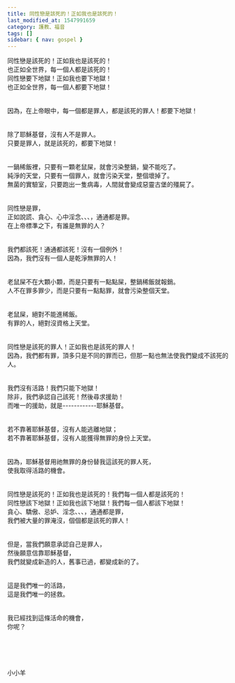 ```yaml
---
title: 同性戀是該死的！正如我也是該死的！
last_modified_at: 1547991659
category: 護教、福音
tags: []
sidebar: { nav: gospel }
---
```


<p>同性戀是該死的！正如我也是該死的！<br/>也正如全世界，每一個人都是該死的！<br/><!--more-->同性戀要下地獄！正如我也要下地獄！<br/>也正如全世界，每一個人都要下地獄！<br/><br/><br/>因為，在上帝眼中，每一個都是罪人，都是該死的罪人！都要下地獄！<br/><br/><br/>除了耶穌基督，沒有人不是罪人。<br/>只要是罪人，就是該死的，都要下地獄！<br/><br/><br/>一鍋稀飯裡，只要有一顆老鼠屎，就會污染整鍋，變不能吃了。<br/>純淨的天堂，只要有一個罪人，就會污染天堂，整個壞掉了。<br/>無菌的實驗室，只要跑出一隻病毒，人間就會變成惡靈古堡的殭屍了。<br/><br/><br/>同性戀是罪，<br/>正如說謊、貪心、心中淫念、、、，通通都是罪。<br/>在上帝標準之下，有誰是無罪的人？<br/><br/><br/>我們都該死！通通都該死！沒有一個例外！<br/>因為，我們沒有一個人是乾淨無罪的人！<br/><br/><br/>老鼠屎不在大顆小顆，而是只要有一點點屎，整鍋稀飯就報銷。<br/>人不在罪多罪少，而是只要有一點點罪，就會污染整個天堂。<br/><br/><br/>老鼠屎，絕對不能進稀飯。<br/>有罪的人，絕對沒資格上天堂。<br/><br/><br/>同性戀是該死的罪人！正如我也是該死的罪人！<br/>因為，我們都有罪，頂多只是不同的罪而已，但那一點也無法使我們變成不該死的人。<br/><br/><br/>我們沒有活路！我們只能下地獄！<br/>除非，我們承認自己該死！然後尋求援助！<br/>而唯一的援助，就是------------耶穌基督。<br/><br/><br/>若不靠著耶穌基督，沒有人能逃離地獄；<br/>若不靠著耶穌基督，沒有人能獲得無罪的身份上天堂。<br/><br/><br/>因為，耶穌基督用祂無罪的身份替我這該死的罪人死，<br/>使我取得活路的機會。<br/><br/><br/>同性戀是該死的！正如我也是該死的！我們每一個人都是該死的！<br/>同性戀該下地獄！正如我也該下地獄！我們每一個人都該下地獄！<br/>貪心、驕傲、忌妒、淫念、、、，通通都是罪，<br/>我們被大量的罪淹沒，個個都是該死的罪人！<br/><br/><br/>但是，當我們願意承認自己是罪人，<br/>然後願意信靠耶穌基督，<br/>我們就變成新造的人，舊事已過，都變成新的了。<br/><br/><br/>這是我們唯一的活路，<br/>這是我們唯一的拯救。<br/><br/><br/>我已經找到這條活命的機會，<br/>你呢？<br/><br/><br/><br/><br/><br/>小小羊<br/><br/><br/><br/><br/></p>